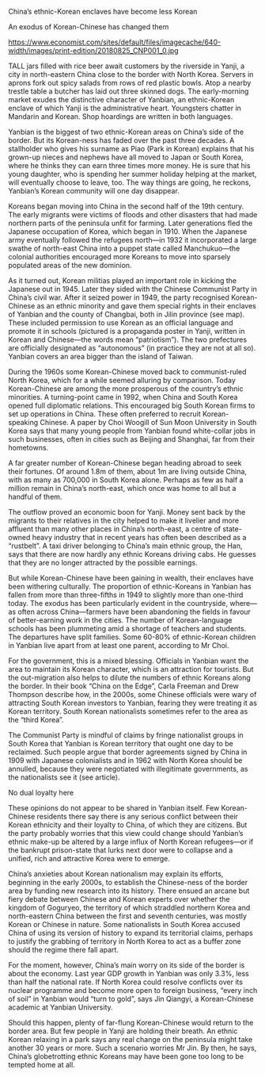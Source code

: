 China’s ethnic-Korean enclaves have become less Korean

An exodus of Korean-Chinese has changed them

https://www.economist.com/sites/default/files/imagecache/640-width/images/print-edition/20180825_CNP001_0.jpg

TALL jars filled with rice beer await customers by the riverside in Yanji, a city in north-eastern China close to the border with North Korea. Servers in aprons fork out spicy salads from rows of red plastic bowls. Atop a nearby trestle table a butcher has laid out three skinned dogs. The early-morning market exudes the distinctive character of Yanbian, an ethnic-Korean enclave of which Yanji is the administrative heart. Youngsters chatter in Mandarin and Korean. Shop hoardings are written in both languages.

 Yanbian is the biggest of two ethnic-Korean areas on China’s side of the border. But its Korean-ness has faded over the past three decades. A stallholder who gives his surname as Piao (Park in Korean) explains that his grown-up nieces and nephews have all moved to Japan or South Korea, where he thinks they can earn three times more money. He is sure that his young daughter, who is spending her summer holiday helping at the market, will eventually choose to leave, too. The way things are going, he reckons, Yanbian’s Korean community will one day disappear.

Koreans began moving into China in the second half of the 19th century. The early migrants were victims of floods and other disasters that had made northern parts of the peninsula unfit for farming. Later generations fled the Japanese occupation of Korea, which began in 1910. When the Japanese army eventually followed the refugees north—in 1932 it incorporated a large swathe of north-east China into a puppet state called Manchukuo—the colonial authorities encouraged more Koreans to move into sparsely populated areas of the new dominion.

As it turned out, Korean militias played an important role in kicking the Japanese out in 1945. Later they sided with the Chinese Communist Party in China’s civil war. After it seized power in 1949, the party recognised Korean-Chinese as an ethnic minority and gave them special rights in their enclaves of Yanbian and the county of Changbai, both in Jilin province (see map). These included permission to use Korean as an official language and promote it in schools (pictured is a propaganda poster in Yanji, written in Korean and Chinese—the words mean “patriotism”). The two prefectures are officially designated as “autonomous” (in practice they are not at all so). Yanbian covers an area bigger than the island of Taiwan.

During the 1960s some Korean-Chinese moved back to communist-ruled North Korea, which for a while seemed alluring by comparison. Today Korean-Chinese are among the more prosperous of the country’s ethnic minorities. A turning-point came in 1992, when China and South Korea opened full diplomatic relations. This encouraged big South Korean firms to set up operations in China. These often preferred to recruit Korean-speaking Chinese. A paper by Choi Woogill of Sun Moon University in South Korea says that many young people from Yanbian found white-collar jobs in such businesses, often in cities such as Beijing and Shanghai, far from their hometowns.

A far greater number of Korean-Chinese began heading abroad to seek their fortunes. Of around 1.8m of them, about 1m are living outside China, with as many as 700,000 in South Korea alone. Perhaps as few as half a million remain in China’s north-east, which once was home to all but a handful of them.

The outflow proved an economic boon for Yanji. Money sent back by the migrants to their relatives in the city helped to make it livelier and more affluent than many other places in China’s north-east, a centre of state-owned heavy industry that in recent years has often been described as a “rustbelt”. A taxi driver belonging to China’s main ethnic group, the Han, says that there are now hardly any ethnic Koreans driving cabs. He guesses that they are no longer attracted by the possible earnings.

But while Korean-Chinese have been gaining in wealth, their enclaves have been withering culturally. The proportion of ethnic-Koreans in Yanbian has fallen from more than three-fifths in 1949 to slightly more than one-third today. The exodus has been particularly evident in the countryside, where—as often across China—farmers have been abandoning the fields in favour of better-earning work in the cities. The number of Korean-language schools has been plummeting amid a shortage of teachers and students. The departures have split families. Some 60-80% of ethnic-Korean children in Yanbian live apart from at least one parent, according to Mr Choi.

For the government, this is a mixed blessing. Officials in Yanbian want the area to maintain its Korean character, which is an attraction for tourists. But the out-migration also helps to dilute the numbers of ethnic Koreans along the border. In their book “China on the Edge”, Carla Freeman and Drew Thompson describe how, in the 2000s, some Chinese officials were wary of attracting South Korean investors to Yanbian, fearing they were treating it as Korean territory. South Korean nationalists sometimes refer to the area as the “third Korea”.

The Communist Party is mindful of claims by fringe nationalist groups in South Korea that Yanbian is Korean territory that ought one day to be reclaimed. Such people argue that border agreements signed by China in 1909 with Japanese colonialists and in 1962 with North Korea should be annulled, because they were negotiated with illegitimate governments, as the nationalists see it (see article).

No dual loyalty here

These opinions do not appear to be shared in Yanbian itself. Few Korean-Chinese residents there say there is any serious conflict between their Korean ethnicity and their loyalty to China, of which they are citizens. But the party probably worries that this view could change should Yanbian’s ethnic make-up be altered by a large influx of North Korean refugees—or if the bankrupt prison-state that lurks next door were to collapse and a unified, rich and attractive Korea were to emerge.

China’s anxieties about Korean nationalism may explain its efforts, beginning in the early 2000s, to establish the Chinese-ness of the border area by funding new research into its history. There ensued an arcane but fiery debate between Chinese and Korean experts over whether the kingdom of Goguryeo, the territory of which straddled northern Korea and north-eastern China between the first and seventh centuries, was mostly Korean or Chinese in nature. Some nationalists in South Korea accused China of using its version of history to expand its territorial claims, perhaps to justify the grabbing of territory in North Korea to act as a buffer zone should the regime there fall apart.

For the moment, however, China’s main worry on its side of the border is about the economy. Last year GDP growth in Yanbian was only 3.3%, less than half the national rate. If North Korea could resolve conflicts over its nuclear programme and become more open to foreign business, “every inch of soil” in Yanbian would “turn to gold”, says Jin Qiangyi, a Korean-Chinese academic at Yanbian University.

Should this happen, plenty of far-flung Korean-Chinese would return to the border area. But few people in Yanji are holding their breath. An ethnic Korean relaxing in a park says any real change on the peninsula might take another 30 years or more. Such a scenario worries Mr Jin. By then, he says, China’s globetrotting ethnic Koreans may have been gone too long to be tempted home at all.
